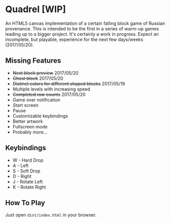 # Quadrel [WIP]

An HTML5 canvas implementation of a certain falling block game of Russian
provenance. This is intended to be the first in a series of warm-up games
leading up to a bigger project. It's certainly a work in progress. Expect an
incomplete, but playable, experience for the next few days/weeks (2017/05/20).

## Missing Features

* ~~Next block preview~~ 2017/05/20
* ~~Ghost block~~ 2017/05/20
* ~~Distinct colors for different shaped blocks~~ 2017/05/19
* Multiple levels with increasing speed
* ~~Completed row counts~~ 2017/05/20
* Game over notification
* Start screen
* Pause
* Customizable keybindings
* Better artwork
* Fullscreen mode
* Probably more...

## Keybindings

- W - Hard Drop
- A - Left
- S - Soft Drop
- D - Right
- J - Rotate Left
- K - Rotate Right

## How To Play

Just open `dist/index.html` in your browser.
